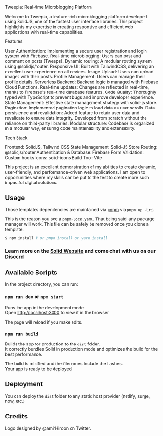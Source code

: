 Tweepia: Real-time Microblogging Platform

Welcome to Tweepia, a feature-rich microblogging platform developed using SolidJS, one of the fastest user interface libraries. This project highlights my expertise in creating responsive and efficient web applications with real-time capabilities.

Features

User Authentication: Implementing a secure user registration and login system with Firebase.
Real-time microblogging: Users can post and comment on posts (Tweeps).
Dynamic routing: A modular routing system using @solidjs/router.
Responsive UI: Built with TailwindCSS, delivering an excellent user experience on all devices.
Image Upload: Users can upload images with their posts.
Profile Management: Users can manage their profile details.
Serverless Backend: Backend logic is managed with Firebase Cloud Functions.
Real-time updates: Changes are reflected in real-time, thanks to Firebase's real-time database features.
Code Quality: Thoroughly typed with TypeScript to prevent bugs and improve developer experience.
State Management: Effective state management strategy with solid-js store.
Pagination: Implemented pagination logic to load data as user scrolls.
Data persistence and revalidation: Added feature to retain user data and revalidate to ensure data integrity. Developed from scratch without the reliance on third-party libraries.
Modular structure: Codebase is organized in a modular way, ensuring code maintainability and extensibility.

Tech Stack

Frontend: SolidJS, Tailwind CSS
State Management: Solid-JS Store
Routing: @solidjs/router
Authentication & Database: Firebase
Form Validation: Custom hooks
Icons: solid-icons
Build Tool: Vite

This project is an excellent demonstration of my abilities to create dynamic, user-friendly, and performance-driven web applications. I am open to opportunities where my skills can be put to the test to create more such impactful digital solutions.

## Usage

Those templates dependencies are maintained via [pnpm](https://pnpm.io) via `pnpm up -Lri`.

This is the reason you see a `pnpm-lock.yaml`. That being said, any package manager will work. This file can be safely be removed once you clone a template.

```bash
$ npm install # or pnpm install or yarn install
```

### Learn more on the [Solid Website](https://solidjs.com) and come chat with us on our [Discord](https://discord.com/invite/solidjs)

## Available Scripts

In the project directory, you can run:

### `npm run dev` or `npm start`

Runs the app in the development mode.<br>
Open [http://localhost:3000](http://localhost:3000) to view it in the browser.

The page will reload if you make edits.<br>

### `npm run build`

Builds the app for production to the `dist` folder.<br>
It correctly bundles Solid in production mode and optimizes the build for the best performance.

The build is minified and the filenames include the hashes.<br>
Your app is ready to be deployed!

## Deployment

You can deploy the `dist` folder to any static host provider (netlify, surge, now, etc.)

## Credits
Logo designed by @amirHiroon on Twitter.
